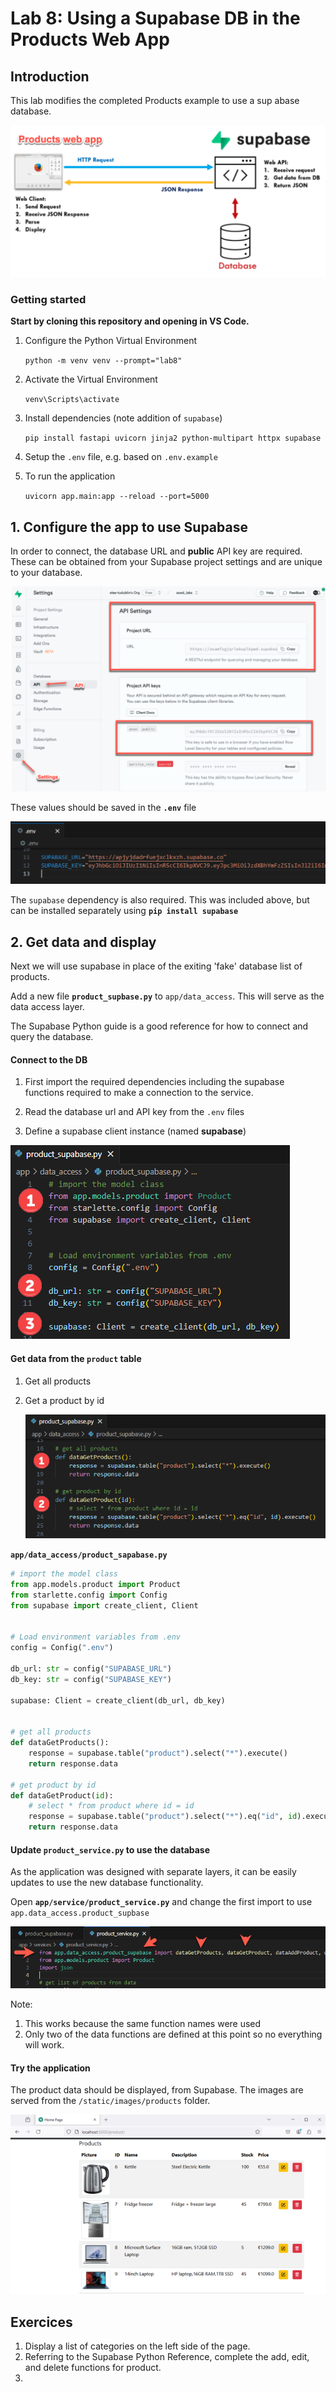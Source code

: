 # Lab 8: Using a Supabase DB in the Products Web App



## Introduction

This lab modifies the completed Products example to use a sup abase database.

![Supabase](assets/webApp_Supabase.png)

### Getting started

**Start by cloning this repository and opening in VS Code.**

1. Configure the Python Virtual Environment

   `python -m venv venv --prompt="lab8"`

2. Activate the Virtual Environment

   `venv\Scripts\activate`

3. Install dependencies (note addition of `supabase`)

   `pip install fastapi uvicorn jinja2 python-multipart httpx supabase`

4. Setup the `.env` file, e.g. based on `.env.example`

5. To run the application

   `uvicorn app.main:app --reload --port=5000`



## 1. Configure the app to use Supabase

In order to connect, the database URL and **public** API key are required. These can be obtained from your Supabase project settings and are unique to your database.

![Supabase settings](assets/supabase_settings.png)

These values should be saved in the **`.env`** file

![env](assets/env_settings.png)

The `supabase` dependency is also required. This was included above, but can be installed separately using **`pip install supabase`**



## 2. Get data and display

Next we will use supabase in place of the exiting 'fake' database list of products.

Add a new file **`product_supbase.py`** to `app/data_access`. This will serve as the data access layer.

The Supabase Python guide is a good reference for how to connect and query the database.

#### Connect to the DB

1. First import the required dependencies including the supabase functions required to make a connection to the service.

2. Read the database url and API key from the `.env` files
3. Define a supabase client instance (named **supabase**)

![connect](assets/connect_supbase.png)

#### Get data from the `product` table

1. Get all products

2. Get a product by id

   ![get products](assets/get_products.png)

**`app/data_access/product_sapabase.py`**

```python
# import the model class
from app.models.product import Product
from starlette.config import Config
from supabase import create_client, Client


# Load environment variables from .env
config = Config(".env")

db_url: str = config("SUPABASE_URL")
db_key: str = config("SUPABASE_KEY")

supabase: Client = create_client(db_url, db_key)


# get all products
def dataGetProducts():
    response = supabase.table("product").select("*").execute()
    return response.data

# get product by id
def dataGetProduct(id):
    # select * from product where id = id 
    response = supabase.table("product").select("*").eq("id", id).execute()
    return response.data

```



#### Update `product_service.py` to use the database

As the application was designed with separate layers, it can be easily updates to use the new database functionality.

Open **`app/service/product_service.py`** and change the first import to use `app.data_access.product_supbase`

![use supabase in service](assets/import_in_service.png)

Note:

1. This works because the same function names were used
2. Only two of the data functions are defined at this point so no everything will work.

#### Try the application

The product data should be displayed, from Supabase. The images are served from the `/static/images/products` folder. 

![web app](assets/products_from_supabase.png)



## Exercices

1. Display a list of categories on the left side of the page.
2. Referring to the Supabase Python Reference, complete the add, edit, and delete functions for product.
3. 
